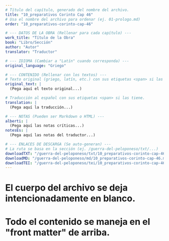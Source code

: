 ```yaml
---
# Título del capítulo, generado del nombre del archivo.
title: "10_preparativos Corinto Cap 46"
# Usa el nombre del archivo para ordenar (ej. 01-prologo.md)
order: "10_preparativos-corinto-cap-46"

# --- DATOS DE LA OBRA (Rellenar para cada capítulo) ---
work_title: "Título de la Obra"
book: "Libro/Sección"
author: "Autor"
translator: "Traductor"

# --- IDIOMA (Cambiar a "Latín" cuando corresponda) ---
original_language: "Griego"

# --- CONTENIDO (Rellenar con los textos) ---
# Texto original (griego, latín, etc.) con sus etiquetas <span> si las tiene.
original_text: |
  (Pega aquí el texto original...)

# Traducción al español con sus etiquetas <span> si las tiene.
translation: |
  (Pega aquí la traducción...)

# --- NOTAS (Pueden ser Markdown o HTML) ---
alberti: |
  (Pega aquí las notas críticas...)
notesEs: |
  (Pega aquí las notas del traductor...)

# --- ENLACES DE DESCARGA (Se auto-generan) ---
# La ruta se basa en la sección (ej. /guerra-del-peloponeso/txt/...)
downloadTXT: "/guerra-del-peloponeso/txt/10_preparativos-corinto-cap-46.txt"
downloadMD: "/guerra-del-peloponeso/md/10_preparativos-corinto-cap-46.md"
downloadTEI: "/guerra-del-peloponeso/tei/10_preparativos-corinto-cap-46.xml"
---
```

# El cuerpo del archivo se deja intencionadamente en blanco.
# Todo el contenido se maneja en el "front matter" de arriba.